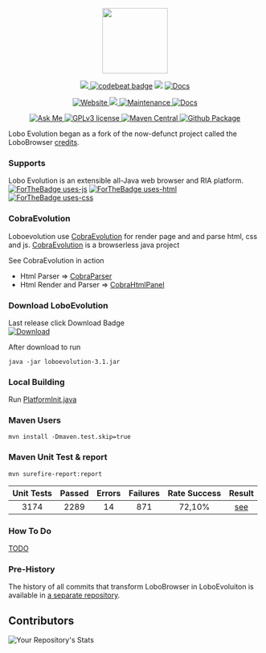 <p align="center">
	<img src="https://avatars3.githubusercontent.com/u/6113075?s=460&v=4" height="130">
</p>
<p align="center">	
	<a href="https://www.codacy.com/gh/LoboEvolution/LoboEvolution/dashboard?utm_source=github.com&amp;utm_medium=referral&amp;utm_content=LoboEvolution/LoboEvolution&amp;utm_campaign=Badge_Grade" alt="Codacy">
		<img src="https://app.codacy.com/project/badge/Grade/899f68bba4a5463d8a7699821d840c5c" />
	</a>
	<a href="https://codebeat.co/projects/github-com-loboevolution-loboevolution-master"><img alt="codebeat badge" src="https://codebeat.co/badges/74e4393e-77b9-44a9-ad98-0b33fb839754" /></a>
	<a href="https://codeclimate.com/github/LoboEvolution/LoboEvolution/maintainability"><img src="https://api.codeclimate.com/v1/badges/eaeed65cfc69b72b4701/maintainability" /></a>
	<a href="https://github.com/LoboEvolution/LoboEvolution/actions/workflows/codeql.yml">
		<img src="https://github.com/LoboEvolution/LoboEvolution/actions/workflows/codeql.yml/badge.svg?branch=master" alt="Docs">
	</a>
</p>
<p align="center">
	<a href="http://sourceforge.net/projects/loboevolution/">
		<img src="https://img.shields.io/website-up-down-green-red/http/shields.io.svg" alt="Website">
	</a>
	<a href="" alt="PRs">
		<img src="https://img.shields.io/badge/PRs-welcome-brightgreen.svg" />
	</a>
	<a href="https://github.com/oswetto/LoboEvolution/commits/master">
		<img src="https://img.shields.io/badge/Maintained%3F-yes-green.svg" alt="Maintenance">
	</a>
	<a href="https://loboevolution.github.io/LoboEvolution/">
		<img src="https://inch-ci.org/github/oswetto/LoboEvolution.svg" alt="Docs">
	</a>
</p>
<p align="center">	
	<a href="https://github.com/oswetto">
		<img src="https://img.shields.io/badge/Ask%20me-anything-1abc9c.svg" alt="Ask Me">
	</a>
	<a href="https://github.com/LoboEvolution/LoboEvolution/blob/master/LICENSE">
		<img src="https://img.shields.io/badge/License-GPLv3-blue.svg" alt="GPLv3 license">
	</a>	
	<a href="https://search.maven.org/search?q=g:%22com.github.oswetto%22%20AND%20a:%22loboevolution%22">
		<img src="https://img.shields.io/maven-central/v/com.github.oswetto/loboevolution.svg?label=Maven%20Central" alt="Maven Central">
	</a>
	<a href="https://github.com/LoboEvolution/LoboEvolution/actions/workflows/publish-github.yml">
		<img src="https://github.com/LoboEvolution/LoboEvolution/actions/workflows/publish-github.yml/badge.svg" alt="Github Package">
	</a>
</p>

Lobo Evolution began as a fork of the now-defunct project called the LoboBrowser [credits](https://sourceforge.net/projects/xamj/).

### Supports
Lobo Evolution is an extensible all-Java web browser and RIA platform. <br/>
[![ForTheBadge uses-js](http://ForTheBadge.com/images/badges/uses-js.svg)](http://ForTheBadge.com)
[![ForTheBadge uses-html](http://ForTheBadge.com/images/badges/uses-html.svg)](http://ForTheBadge.com)
[![ForTheBadge uses-css](http://ForTheBadge.com/images/badges/uses-css.svg)](http://ForTheBadge.com) 


### CobraEvolution
Loboevolution use [CobraEvolution](https://github.com/LoboEvolution/CobraEvolution) for render page and and parse html, css and js.
[CobraEvolution](https://github.com/LoboEvolution/CobraEvolution) is a browserless java project

See CobraEvolution in action
* Html Parser => [CobraParser](https://github.com/LoboEvolution/CobraEvolution/blob/main/LoboUnitTest/src/test/java/org/loboevolution/driver/CobraParser.java)
* Html Render and Parser => [CobraHtmlPanel](https://github.com/LoboEvolution/CobraEvolution/blob/main/LoboUnitTest/src/test/java/org/loboevolution/driver/CobraHtmlPanel.java)

### Download LoboEvolution

Last release click Download Badge <br/>
<a href="https://github.com/LoboEvolution/LoboEvolution/releases/download/3.1/loboevolution-3.1.jar">
<img src="https://img.shields.io/github/downloads/LoboEvolution/LoboEvolution/total.svg" alt="Download">
</a> <br/>

After download to run
```
java -jar loboevolution-3.1.jar
```

### Local Building
Run 
[PlatformInit.java](https://github.com/oswetto/LoboEvolution/blob/master/LoboEvo/src/main/java/org/loboevolution/init/PlatformInit.java)

### Maven Users
```
mvn install -Dmaven.test.skip=true
```

### Maven Unit Test & report
```
mvn surefire-report:report
```

| Unit Tests | Passed | Errors | Failures | Rate Success |                        Result                         |
|:----------:|:------:|:------:|:--------:|:------------:|:-----------------------------------------------------:|
|    3174    |  2289  |   14   |   871    |    72,10%    | [see](https://loboevolution.github.io/LoboEvolution/surefire-report.html) |

### How To Do
[TODO](https://github.com/oswetto/LoboEvolution/wiki/How-TODO)

### Pre-History
The history of all commits that transform LoboBrowser in LoboEvoluiton is available in [a separate repository](https://github.com/oswetto/LoboEvolutionPreHistory).

## Contributors
![Your Repository's Stats](https://contrib.rocks/image?repo=LoboEvolution/LoboEvolution)